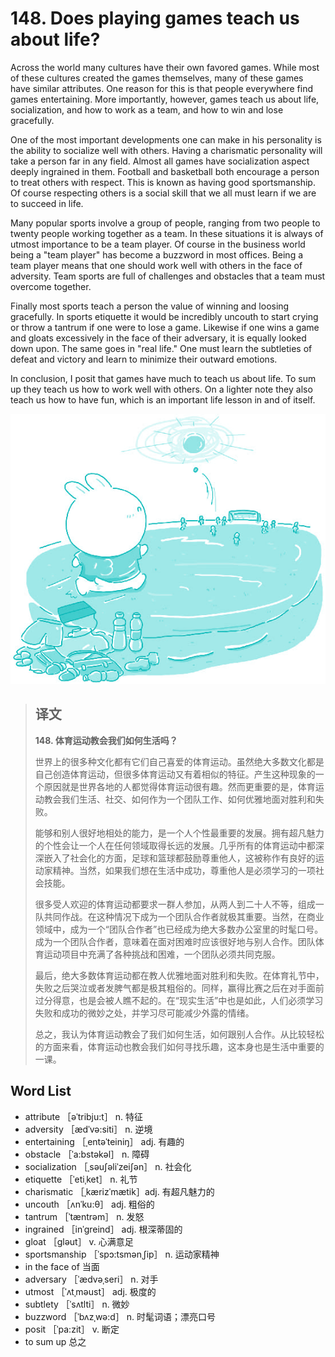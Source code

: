 # 148. Does playing games teach us about life?

Across the world many cultures have their own favored games. While most of these cultures created the games themselves, many of these games have similar attributes. One reason for this is that people everywhere find games entertaining. More importantly, however, games teach us about life, socialization, and how to work as a team, and how to win and lose gracefully.

One of the most important developments one can make in his personality is the ability to socialize well with others. Having a charismatic personality will take a person far in any field. Almost all games have socialization aspect deeply ingrained in them. Football and basketball both encourage a person to treat others with respect. This is known as having good sportsmanship. Of course respecting others is a social skill that we all must learn if we are to succeed in life.

Many popular sports involve a group of people, ranging from two people to twenty people working together as a team. In these situations it is always of utmost importance to be a team player. Of course in the business world being a "team player" has become a buzzword in most offices. Being a team player means that one should work well with others in the face of adversity. Team sports are full of challenges and obstacles that a team must overcome together.

Finally most sports teach a person the value of winning and loosing gracefully. In sports etiquette it would be incredibly uncouth to start crying or throw a tantrum if one were to lose a game. Likewise if one wins a game and gloats excessively in the face of their adversary, it is equally looked down upon. The same goes in "real life." One must learn the subtleties of defeat and victory and learn to minimize their outward emotions.

In conclusion, I posit that games have much to teach us about life. To sum up they teach us how to work well with others. On a lighter note they also teach us how to have fun, which is an important life lesson in and of itself.

![](.gitbook/assets/toefl-ibt-high-score-essays-148.jpg)

> ## 译文
>
> **148. 体育运动教会我们如何生活吗？**
>
> 世界上的很多种文化都有它们自己喜爱的体育运动。虽然绝大多数文化都是自己创造体育运动，但很多体育运动又有着相似的特征。产生这种现象的一个原因就是世界各地的人都觉得体育运动很有趣。然而更重要的是，体育运动教会我们生活、社交、如何作为一个团队工作、如何优雅地面对胜利和失败。
>
> 能够和别人很好地相处的能力，是一个人个性最重要的发展。拥有超凡魅力的个性会让一个人在任何领域取得长远的发展。几乎所有的体育运动中都深深嵌入了社会化的方面，足球和篮球都鼓励尊重他人，这被称作有良好的运动家精神。当然，如果我们想在生活中成功，尊重他人是必须学习的一项社会技能。
>
> 很多受人欢迎的体育运动都要求一群人参加，从两人到二十人不等，组成一队共同作战。在这种情况下成为一个团队合作者就极其重要。当然，在商业领域中，成为一个“团队合作者”也已经成为绝大多数办公室里的时髦口号。成为一个团队合作者，意味着在面对困难时应该很好地与别人合作。团队体育运动项目中充满了各种挑战和困难，一个团队必须共同克服。
>
> 最后，绝大多数体育运动都在教人优雅地面对胜利和失败。在体育礼节中，失败之后哭泣或者发脾气都是极其粗俗的。同样，赢得比赛之后在对手面前过分得意，也是会被人瞧不起的。在“现实生活”中也是如此，人们必须学习失败和成功的微妙之处，并学习尽可能减少外露的情绪。
>
> 总之，我认为体育运动教会了我们如何生活，如何跟别人合作。从比较轻松的方面来看，体育运动也教会我们如何寻找乐趣，这本身也是生活中重要的一课。

## Word List

* attribute ［əˈtribju:t］ n. 特征
* adversity ［ædˈvə:siti］ n. 逆境
* entertaining ［ˌentəˈteiniŋ］ adj. 有趣的
* obstacle ［ˈa:bstəkəl］ n. 障碍
* socialization ［ˌsəuʃəliˈzeiʃən］ n. 社会化
* etiquette ［ˈetiˌket］ n. 礼节
* charismatic ［ˌkærizˈmætik］adj. 有超凡魅力的
* uncouth ［ʌnˈku:θ］ adj. 粗俗的
* tantrum ［ˈtæntrəm］ n. 发怒
* ingrained ［inˈgreind］ adj. 根深蒂固的
* gloat ［gləut］ v. 心满意足
* sportsmanship ［ˈspɔ:tsmənˌʃip］ n. 运动家精神
* in the face of 当面
* adversary ［ˈædvəˌseri］ n. 对手
* utmost ［ˈʌtˌməust］ adj. 极度的
* subtlety ［ˈsʌtlti］ n. 微妙
* buzzword ［ˈbʌzˌwə:d］ n. 时髦词语；漂亮口号
* posit ［ˈpa:zit］ v. 断定
* to sum up 总之 

